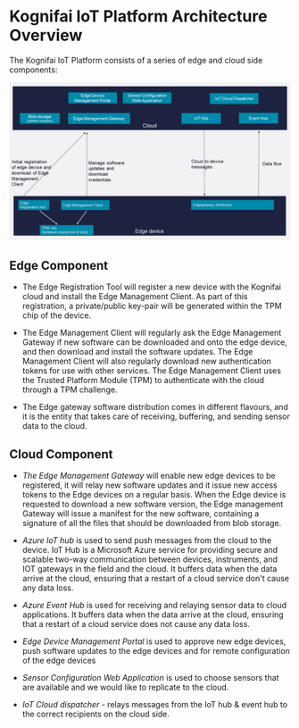# Kognifai IoT Platform Architecture Overview

The Kognifai IoT Platform consists of a series of edge and cloud side components:

![](Images/Kognifai%20Iot%20Platform%20-%20platform%20overview.png?raw=true)


## Edge Component 
- The Edge Registration Tool will register a new device with the Kognifai cloud and install the Edge Management Client. As part of this registration, a private/public key-pair will be generated within the TPM chip of the device.
 
- The Edge Management Client will regularly ask the Edge Management Gateway if new software can be downloaded and onto the edge device, and then download and install the software updates. The Edge Management Client will also regularly download new authentication tokens for use with other services. 
The Edge Management Client uses the Trusted Platform Module (TPM) to authenticate with the cloud through a TPM challenge. 

- The Edge gateway software distribution comes in different flavours, and it is the entity that takes care of receiving, buffering, and sending sensor data to the cloud.

## Cloud Component 
- *The Edge Management Gateway* will enable new edge devices to be registered, it will relay new software updates and it issue new access tokens to the Edge devices on a regular basis. When the Edge device is requested to download a new software version, the Edge management Gateway will issue a manifest for the new software, containing a signature of all the files that should be downloaded from blob storage.

- *Azure IoT hub* is used to send push messages from the cloud to the device. IoT Hub is a Microsoft Azure service for providing secure and scalable two-way communication between devices, instruments, and IOT gateways in the field and the cloud. It buffers data when the data arrive at the cloud, ensuring that a restart of a cloud service don't cause any data loss.

- *Azure Event Hub* is used for receiving and relaying sensor data to cloud applications. It buffers data when the data arrive at the cloud, ensuring that a restart of a cloud service does not cause any data loss.

- *Edge Device Management Portal* is used to approve new edge devices, push software updates to the edge devices and for remote configuration of the edge devices

- *Sensor Configuration Web Application* is used to choose sensors that are available and we would like to replicate to the cloud.

- *IoT Cloud dispatcher* - relays messages from the IoT hub & event hub to the correct recipients on the cloud side.
